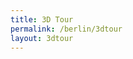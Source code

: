 ```yaml
---
title: 3D Tour
permalink: /berlin/3dtour
layout: 3dtour
---
```


<script src="/f/bjs/jquery.js"></script>
<script src="/f/bjs/jquery.qrcode.min.js"></script>
<script src="/f/bjs/ammo.js"></script>
<script src="/f/bjs/recast.js"></script>
<script src="/f/bjs/cannon.js"></script>
<script src="/f/bjs/Oimo.js"></script>
<script src="/f/bjs/earcut.min.js"></script>
<script src="/f/bjs/babylon.js"></script>
<script src="/f/bjs/babylonjs.materials.min.js"></script>
<script src="/f/bjs/babylonjs.proceduralTextures.min.js"></script>
<script src="/f/bjs/babylonjs.postProcess.min.js"></script>
<script src="/f/bjs/babylonjs.loaders.min.js"></script>
<script src="/f/bjs/babylonjs.serializers.min.js"></script>
<script src="/f/bjs/babylon.gui.min.js"></script>
<script src="/f/bjs/babylon.inspector.bundle.js"></script>
<script src="/f/bjs/babylon.nodeEditor.js"></script>
<script src="/f/bjs/babylon.guiEditor.js"></script>
<script src="/f/bowser.js"></script>
<script src="/f/babylonhelpers.js"></script>
<script src="/f/models.js"></script>
<script src="/f/modelcache.js"></script>
<script src="/f/buttonhelpers.js"></script>
<script src="/f/soundshelper.js"></script>
<script src="/f/tdhelpers.js"></script>

<script>
  BABYLON.Effect.RegisterShader("fade", "precision highp float;" +
                                "varying vec2 vUV;" +
                                "uniform sampler2D textureSampler; " +
                                "uniform float fadeLevel; " +
                                "void main(void){" +
                                "vec4 baseColor = texture2D(textureSampler, vUV) * fadeLevel;" +
                                "baseColor.a = 1.0;" +
                                "gl_FragColor = baseColor;" + "}");

  BABYLON.DefaultLoadingScreen.prototype.displayLoadingUI = function () {
    document.getElementById("loadingScreen").innerHTML = "loading... " + this.loadingUIText;
    if ( typeof(this._onceonly) == "undefined" ) {
      window.addEventListener("resize", this._resizeLoadingUI);
      this._onceonly = "defined"
    }
  };

  BABYLON.DefaultLoadingScreen.prototype.hideLoadingUI = function(){
    document.getElementById("loadingScreen").style.display = "none";
    // if the loader screen is complete and we're in the middle of a fadeOut
    // then trigger the fadeIn again.
    if (ppFadeLevel < 0) stop_transition = false;
  }

  window.browser = bowser.getParser(window.navigator.userAgent);

  var canvas = document.getElementById("3dcanvas");
  var alltextures = []
  var engine = null;
  var scene = null;
  var multimat = null
  var sceneToRender = null;
  var skyboxMesh = null;
  var currModel = TDHelpers.checkForShareData(window.location)
  var baseMaterialSizes = [64, 256, 512, 1024]
  var textBlock = null;
  var cameraPath = []

  var createDefaultEngine = function() {
    return new BABYLON.Engine(canvas, true, {
      preserveDrawingBuffer: true,
      stencil: true,
      disableWebGL2Support: TDHelpers.disableWebGL2()});
  };

  var delayCreateScene = function () {
    var scene = new BABYLON.Scene(engine);
    document.getElementById("loadingScreen").style.display = "none";
    BABYLON.SceneLoader.ShowLoadingScreen = false;

    var r = createSkyBox(scene)
    skyboxMesh = r[0]
    multimat = r[1]

    loadSkyBoxMaterial(currModel.mlid,baseMaterialSizes[0],alltextures,
                       multimat,scene)

    addKeyboardObserver(scene, skyboxMesh);

    var advancedTexture = BABYLON.GUI.AdvancedDynamicTexture.CreateFullscreenUI("UI");

    textBlock = ButtonHelpers.createTextBlock()
    advancedTexture.addControl(textBlock);

    if ( TDHelpers.isMobile() ) {
      var button = ButtonHelpers.create("butPrev", "<<<", "-40%", "45%");
      button.onPointerClickObservable.add(ButtonHelpers.CB.previous)
      advancedTexture.addControl(button);

      var button = ButtonHelpers.create("butNext", ">>>", "40%", "45%")
      button.onPointerClickObservable.add(ButtonHelpers.CB.next)
      advancedTexture.addControl(button);

      var button = ButtonHelpers.create("butVol", "vol", "0%", "-45%")
      button.onPointerClickObservable.add(ButtonHelpers.CB.volume)
      advancedTexture.addControl(button);

      var button = ButtonHelpers.create("butMute", "mute", "0%", "-45%")
      button.onPointerClickObservable.add(ButtonHelpers.CB.mute)
      ButtonHelpers.hide(button)
      advancedTexture.addControl(button);

      var button = ButtonHelpers.create("butPlay", "play", "0%", "45%")
      button.onPointerClickObservable.add(ButtonHelpers.CB.flythrough)
      advancedTexture.addControl(button);

      if ( ButtonHelpers.showShare() ) {
        var button = ButtonHelpers.create("butShare", "share", "-40%", "-45%")
        button.onPointerClickObservable.add(ButtonHelpers.CB.share)
        advancedTexture.addControl(button);
      }

      if ( !ButtonHelpers.isSafari() ) {
        var button = ButtonHelpers.create("butFS", "fulls", "40%", "-45%")
        button.onPointerClickObservable.add(ButtonHelpers.CB.fullscreen)
        advancedTexture.addControl(button);

        var button = ButtonHelpers.create("butFSexit", "fulls", "45%", "-45%")
        button.onPointerClickObservable.add(ButtonHelpers.CB.fullscreen_exit)
        ButtonHelpers.hide(button)
        advancedTexture.addControl(button);
      }

    } else {
      // --- this is the desktop interface
      var button = ButtonHelpers.create("butPrev", "<<<", "-45%", "45%");
      button.onPointerClickObservable.add(ButtonHelpers.CB.previous)
      advancedTexture.addControl(button);

      var button = ButtonHelpers.create("butNext", ">>>", "45%", "45%")
      button.onPointerClickObservable.add(ButtonHelpers.CB.next)
      advancedTexture.addControl(button);

      var button = ButtonHelpers.create("butVol", "vol", "0%", "-45%")
      button.onPointerClickObservable.add(ButtonHelpers.CB.volume)
      advancedTexture.addControl(button);

      var button = ButtonHelpers.create("butMute", "mute", "0%", "-45%")
      button.onPointerClickObservable.add(ButtonHelpers.CB.mute)
      ButtonHelpers.hide(button)
      advancedTexture.addControl(button);

      var button = ButtonHelpers.create("butPlay", "play", "0%", "45%")
      button.onPointerClickObservable.add(ButtonHelpers.CB.flythrough)
      advancedTexture.addControl(button);

      if ( ButtonHelpers.showShare() ) {
        var button = ButtonHelpers.create("butShare", "share", "-45%", "-45%")
        button.onPointerClickObservable.add(ButtonHelpers.CB.share)
        advancedTexture.addControl(button);
      }

      if ( !ButtonHelpers.isSafari() ) {
        var button = ButtonHelpers.create("butFS", "fulls", "45%", "-45%")
        button.onPointerClickObservable.add(ButtonHelpers.CB.fullscreen)
        advancedTexture.addControl(button);

        var button = ButtonHelpers.create("butFSexit", "fulls", "45%", "-45%")
        button.onPointerClickObservable.add(ButtonHelpers.CB.fullscreen_exit)
        ButtonHelpers.hide(button)
        advancedTexture.addControl(button);
      }
    }

    // Finally load the model.
    loadModel(currModel, scene, skyboxMesh, multimat, baseMaterialSizes)

    SoundsHelper.load(scene)
    return scene;
  };

  window.initFunction = async function() {
    var asyncEngineCreation = async function() {
      try {
        return createDefaultEngine();
      } catch(e) {
        console.log("the available createEngine function failed. Creating the default engine instead");
        return createDefaultEngine();
      }
    }

    window.engine = await asyncEngineCreation();

    if (!engine) throw 'engine should not be null.';

    window.scene = delayCreateScene();
  };

  initFunction().then(() => {
    sceneToRender = scene
    engine.runRenderLoop(function () {
      if (sceneToRender && sceneToRender.activeCamera) {
        sceneToRender.render();
      }
    });
  });

  window.addEventListener("resize", function () {
    engine.resize();
  });
</script>
